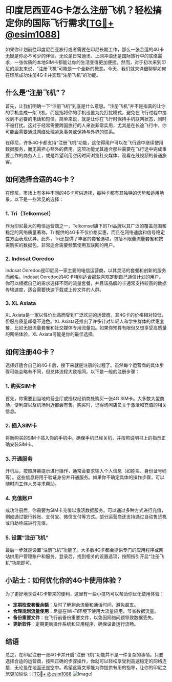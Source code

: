 # 印度尼西亚4G卡怎么注册飞机？轻松搞定你的国际飞行需求[[TG💪+ @esim1088](https://t.me/s/esim1088)]

如果你计划前往印度尼西亚旅行或者需要在印尼长期工作，那么一张合适的4G卡无疑是你必不可少的伴侣。无论是日常通讯、上网冲浪还是国际旅行中的联络需求，一张优质的本地SIM卡都能让你的生活变得更加便捷。然而，对于初次来到印尼的朋友来说，“注册飞机”可能是一个全新的概念。今天，我们就来详细聊聊如何在印尼成功注册4G卡并实现“注册飞机”的功能。

## 什么是“注册飞机”？

首先，让我们明确一下“注册飞机”到底是什么意思。“注册飞机”并不是指真的让你的手机变成一架飞机，而是指将你的手机设置为免打扰模式，避免在飞行过程中接收到不必要的电话和短信。简单来说，就是让你在飞行时保持手机联网状态，同时不被打扰。这对于经常需要跨国旅行的人来说非常实用，尤其是在长途飞行中，你可能会需要通过网络处理紧急事务或保持与外界的联系。

在印尼，许多4G卡都支持“注册飞机”功能，这使得用户可以在飞行途中继续使用数据服务，而无需担心额外的费用。这项功能尤其适合那些需要在飞行途中完成重要工作的商务人士，或是希望利用空闲时间浏览社交媒体、观看在线视频的普通旅客。

## 如何选择合适的4G卡？

在印尼，市场上有多种不同的4G卡可供选择，每种卡都有其独特的优势和适用场景。以下是一些常见的选择：

### 1. **Tri（Telkomsel）**

作为印尼最大的电信运营商之一，Telkomsel旗下的Tri品牌以其广泛的覆盖范围和稳定的网络质量著称。Tri提供的4G卡不仅价格实惠，而且在网络速度和信号稳定性方面表现优异。此外，Tri还提供了丰富的套餐选项，包括不限量流量套餐和按需购买的数据包，非常适合需要频繁使用互联网的用户。

### 2. **Indosat Ooredoo**

Indosat Ooredoo是印尼另一家主要的电信运营商，以其灵活的套餐和创新的服务而闻名。Indosat Ooredoo的4G卡特别适合那些喜欢定制自己通信计划的用户。你可以根据自己的需求选择不同的流量套餐，并且该品牌的卡通常支持较高的数据传输速度，适合需要快速下载或上传文件的人群。

### 3. **XL Axiata**

XL Axiata是一家以性价比高而受到广泛欢迎的运营商。其4G卡的价格相对较低，但服务质量却毫不逊色。XL Axiata还推出了许多针对年轻人和学生群体的优惠套餐，比如无限流量套餐和社交媒体专用流量包。如果你预算有限但又想享受高质量的网络体验，XL Axiata可能是你的最佳选择。

## 如何注册4G卡？

选择好适合自己的4G卡后，接下来就是注册的过程了。虽然每个运营商的具体步骤可能会略有不同，但总体流程大致相同。以下是一般的注册步骤：

### 1. 购买SIM卡

首先，你需要到当地的营业厅或授权经销商处购买一张4G SIM卡。大多数大型商场、便利店以及机场附近都会有售。购买时，记得询问店员关于激活和充值的相关信息。

### 2. 插入SIM卡

将新购买的SIM卡插入你的手机中。确保手机已经关机，并按照说明书上的指示正确安装SIM卡。

### 3. 开通服务

开机后，按照屏幕提示进行操作，通常会要求输入个人信息（如姓名、身份证号码等）。这些信息将用于验证身份并开通服务。如果你不确定具体的操作步骤，可以随时向工作人员寻求帮助。

### 4. 充值账户

成功注册后，你需要为SIM卡充值以激活数据服务。可以通过多种方式进行充值，例如通过银行转账、支付宝、微信支付等方式。部分运营商还支持通过自动售货机或自助终端进行充值。

### 5. 设置“注册飞机”

最后一步就是设置“注册飞机”功能了。大多数4G卡都会提供专门的应用程序或网站供用户管理账户和服务。登录后，找到相关的设置选项，按照指引开启“注册飞机”功能即可。

## 小贴士：如何优化你的4G卡使用体验？

为了更好地享受4G卡带来的便利，这里有一些小技巧可以帮助你优化使用体验：

- **定期检查套餐余额**：及时了解剩余流量和通话时间，避免超支。
- **合理规划流量使用**：尽量在Wi-Fi环境下使用大流量应用，节省数据流量。
- **备份重要文件**：在飞行前备份重要文件，以免因网络问题导致数据丢失。
- **更新软件**：定期更新操作系统和应用程序，确保设备运行流畅。

## 结语

总之，在印尼注册一张4G卡并开启“注册飞机”功能并不是一件复杂的事情。只要选择合适的运营商，按照正确的步骤操作，你就可以轻松享受到高速稳定的网络连接，无论是在地面还是空中。希望这篇文章能为你提供有用的指导，让你的印尼之旅更加愉快！[[TG💪+ @esim1088](https://t.me/s/esim1088) ![Image](https://i.postimg.cc/4NQfJmqS/Snipaste-2025-05-13-00-14-12.png)]